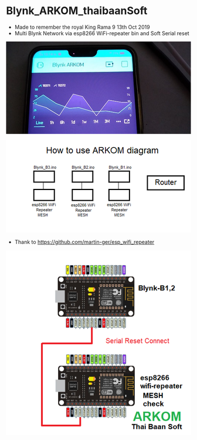 # Blynk_ARKOM_thaibaanSoft
- Made to remember the royal King Rama 9 13th Oct 2019
- Multi Blynk Network via esp8266 WiFi-repeater bin and Soft Serial reset 

![Arkom_Blynk](https://github.com/SmazControl/Blynk_ARKOM_thaibaanSoft/blob/master/ARKOM2.jpg?raw=true)

![Arkom_Plan](https://github.com/SmazControl/Blynk_ARKOM_thaibaanSoft/blob/master/ARKOM3.png?raw=true)

- Thank to https://github.com/martin-ger/esp_wifi_repeater

![Arkom_diagram](https://github.com/SmazControl/Blynk_ARKOM_thaibaanSoft/blob/master/ARKOM_thaibaanSoft.png?raw=true)
